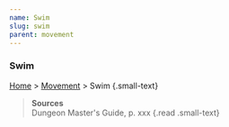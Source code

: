 ```yaml
---
name: Swim
slug: swim
parent: movement
---
```

### Swim
[Home](dm-operations-center) > [Movement](movement) > Swim {.small-text}



> **Sources** <br/>
> Dungeon Master's Guide, p. xxx
{.read .small-text}